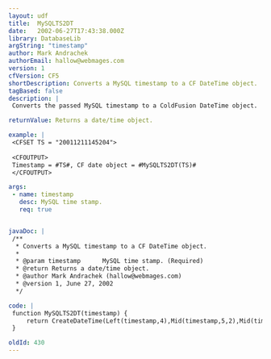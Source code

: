 ```yaml
---
layout: udf
title:  MySQLTS2DT
date:   2002-06-27T17:43:38.000Z
library: DatabaseLib
argString: "timestamp"
author: Mark Andrachek
authorEmail: hallow@webmages.com
version: 1
cfVersion: CF5
shortDescription: Converts a MySQL timestamp to a CF DateTime object.
tagBased: false
description: |
 Converts the passed MySQL timestamp to a ColdFusion DateTime object.

returnValue: Returns a date/time object.

example: |
 <CFSET TS = "20011211145204">
 
 <CFOUTPUT>
 Timestamp = #TS#, CF date object = #MySQLTS2DT(TS)#
 </CFOUTPUT>

args:
 - name: timestamp
   desc: MySQL time stamp.
   req: true


javaDoc: |
 /**
  * Converts a MySQL timestamp to a CF DateTime object.
  * 
  * @param timestamp      MySQL time stamp. (Required)
  * @return Returns a date/time object. 
  * @author Mark Andrachek (hallow@webmages.com) 
  * @version 1, June 27, 2002 
  */

code: |
 function MySQLTS2DT(timestamp) {
     return CreateDateTime(Left(timestamp,4),Mid(timestamp,5,2),Mid(timestamp,7,2),Mid(timestamp,9,2),Mid(timestamp,11,2),Mid(timestamp,13,2));
 }

oldId: 430
---
```


